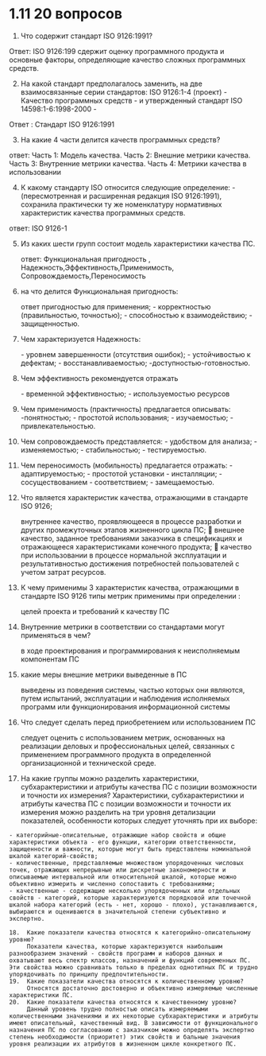 # 1.11 20 вопросов

1. Что содержит стандарт ISO 9126:1991?

Ответ: ISO 9126:199 сдержит оценку программного продукта и основные факторы, определяющие качество сложных программных средств.

2. На какой стандарт предполагалось заменить, на две взаимосвязанные серии стандартов: ISO 9126:1-4 (проект) - Качество программных средств - и утвержденный стандарт ISO 14598:1-6:1998-2000 - 

Ответ : Стандарт ISO 9126:1991

3. На какие 4 части делится  качеств программных средств?

ответ: Часть 1: Модель качества. Часть 2: Внешние метрики качества. Часть 3: Внутренние метрики качества. Часть 4: Метрики качества в использовании

4.  К какому стандарту ISO относится следующие определение: \- (пересмотренная и расширенная редакция ISO 9126:1991), сохранила практически ту же номенклатуру нормативных характеристик качества программных средств. 

   ответ: ISO 9126-1 

5. Из каких шести групп состоит модель характеристики качества ПС.

   ответ: Функциональная пригодность , Надежность,Эффективность,Применимость, Сопровождаемость,Переносимость

6. на что делится Функциональная пригодность:

   ответ пригодностью для применения; - корректностью (правильностью, точностью); - способностью к взаимодействию; - защищенностью.

7. Чем характеризуется Надежность:

   \- уровнем завершенности (отсутствия ошибок); - устойчивостью к дефектам; - восстанавливаемостью; -доступностью-готовностью.

8. Чем эффективность рекомендуется отражать

   \- временной эффективностью; - используемостью ресурсов

9. Чем применимость (практичность) предлагается описывать: -понятностью; - простотой использования; - изучаемостью; - привлекательностью.

10. Чем сопровождаемость представляется: - удобством для анализа; - изменяемостью; - стабильностью; - тестируемостью.

11. Чем переносимость (мобильность) предлагается отражать: - адаптируемостью; - простотой установки - инсталляции; - сосуществованием - соответствием; - замещаемостью.

12. Что является характеристик качества, отражающими в стандарте ISO 9126;

    внутреннее качество, проявляющееся в процессе разработки и других промежуточных этапов жизненного цикла ПС;  внешнее качество, заданное требованиями заказчика в спецификациях и отражающееся характеристиками конечного продукта;  качество при использовании в процессе нормальной эксплуатации и результативностью достижения потребностей пользователей с учетом затрат ресурсов.

13. К чему применимы 3  характеристик качества, отражающими в стандарте ISO 9126  типы метрик применимы при определении :

    целей проекта и требований к качеству ПС

14. Внутренние метрики в соответствии со стандартами могут применяться в чем?

     в ходе проектирования и программирования к неисполняемым компонентам ПС

15. какие меры внешние метрики выведенные в ПС 

    выведены из поведения системы, частью которых они являются, путем испытаний, эксплуатации и наблюдения исполняемых программ или функционирования информационной системы

16. Что следует сделать перед приобретением или использованием ПС

    следует оценить с использованием метрик, основанных на реализации деловых и профессиональных целей, связанных с применением программного продукта в определенной организационной и технической среде. 

17.  На какие группы можно разделить характеристики, субхарактеристики и атрибуты качества ПС с позиции возможности и точности их измерения?
         Характеристики, субхарактеристики и атрибуты качества ПС с позиции возможности и точности их измерения можно разделить на три уровня детализации показателей, особенности которых следует уточнять при их выборе: 

    - категорийные-описательные, отражающие набор свойств и общие характеристики объекта - его функции, категории ответственности, защищенности и важности, которые могут быть представлены номинальной шкалой категорий-свойств; 
    - количественные, представляемые множеством упорядоченных числовых точек, отражающих непрерывные или дискретные закономерности и описываемые интервальной или относительной шкалой, которые можно объективно измерить и численно сопоставить с требованиями; 
    - качественные - содержащие несколько упорядоченных или отдельных свойств - категорий, которые характеризуются порядковой или точечной шкалой набора категорий (есть - нет, хорошо - плохо), устанавливаются, выбираются и оцениваются в значительной степени субъективно и экспертно.

    18.  Какие показатели качества относятся к категорийно-описательному уровню?
         Показатели качества, которые характеризуются наибольшим разнообразием значений - свойств программ и наборов данных и охватывают весь спектр классов, назначений и функций современных ПС. Эти свойства можно сравнивать только в пределах однотипных ПС и трудно упорядочивать по принципу предпочтительности.
    19.  Какие показатели качества относятся к количественному уровню?
         Относятся достаточно достоверно и объективно измеряемые численные характеристики ПС.
    20.  Какие показатели качества относятся к качественному уровню?
         Данный уровень трудно полностью описать измеряемыми количественными значениями и их некоторые субхарактеристики и атрибуты имеют описательный, качественный вид. В зависимости от функционального назначения ПС по согласованию с заказчиком можно определять экспертно степень необходимости (приоритет) этих свойств и бальные значения уровня реализации их атрибутов в жизненном цикле конкретного ПС.